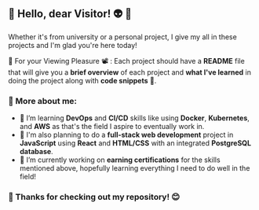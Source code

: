 ## :milky_way: Hello, dear Visitor! :alien: :wave:	##
Whether it's from university or a personal project, I give my all in these projects and I'm glad you're here today!   

:popcorn: For your Viewing Pleasure  :film_projector: : Each project should have a **README** file that will give you a **brief overview** of each project and **what I've learned** in doing the project along with **code snippets** :page_facing_up:.

### :paperclip: More about me: 
- 🌱 I’m learning **DevOps** and **CI/CD** skills like using **Docker**, **Kubernetes**, and **AWS** as that's the field I aspire to eventually work in.
- :hammer: I'm also planning to do a **full-stack web development** project in **JavaScript** using **React** and **HTML/CSS** with an integrated **PostgreSQL database**.
- :scroll: I’m currently working on **earning certifications** for the skills mentioned above, hopefully learning everything I need to do well in the field!

### :star2: Thanks for checking out my repository! :blush:
<!--
**chris-46/chris-46** is a ✨ _special_ ✨ repository because its `README.md` (this file) appears on your GitHub profile.

